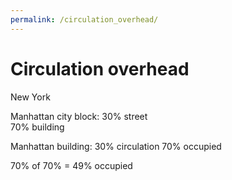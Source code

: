 ```yaml
---
permalink: /circulation_overhead/
---
```

# Circulation overhead

New York

Manhattan city block:            30% street   
70% building

Manhattan building:     30% circulation
70% occupied

70% of 70% = 49% occupied
